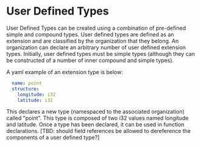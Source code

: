 # User Defined Types

User Defined Types can be created using a combination of pre-defined simple and compound types. User defined types are defined as an extension and are classified by the organization that they belong. An organization can declare an arbitrary number of user defined extension types. Initially, user defined types must be simple types (although they can be constructed of a number of inner compound and simple types).

A yaml example of an extension type is below:

```yaml
  name: point
  structure:
    longitude: i32
    latitude: i32
```

This declares a new type (namespaced to the associated organization) called "point". This type is composed of two i32 values named longitude and latitude. Once a type has been declared, it can be used in function declarations.  [TBD: should field references be allowed to dereference the components of a user defined type?]

